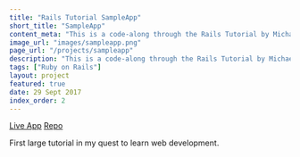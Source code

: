 ```yaml
---
title: "Rails Tutorial SampleApp"
short_title: "SampleApp"
content_meta: "This is a code-along through the Rails Tutorial by Michael Hartl"
image_url: "images/sampleapp.png"
page_url: "/projects/sampleapp"
description: "This is a code-along through the Rails Tutorial by Michael Hartl" 
tags: ["Ruby on Rails"]
layout: project
featured: true
date: 29 Sept 2017
index_order: 2
---
```


[Live App](http://sampleapp.hoover.ml)
[Repo](https://github.com/machuu/railstutorial-sample_app)

First large tutorial in my quest to learn web development.
